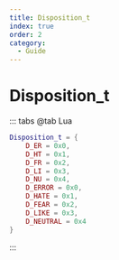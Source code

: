 ```yaml
---
title: Disposition_t
index: true
order: 2
category:
  - Guide
---
```


# Disposition_t
::: tabs
@tab Lua
```lua
Disposition_t = {
    D_ER = 0x0,
    D_HT = 0x1,
    D_FR = 0x2,
    D_LI = 0x3,
    D_NU = 0x4,
    D_ERROR = 0x0,
    D_HATE = 0x1,
    D_FEAR = 0x2,
    D_LIKE = 0x3,
    D_NEUTRAL = 0x4
}
```
:::